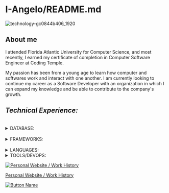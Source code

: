 # I-Angelo/README.md


![technology-gc0844b406_1920](https://user-images.githubusercontent.com/111244396/229180551-540bbb59-f741-4ad6-b6a7-861932aae83c.jpg)

## About me

I attended Florida Atlantic University for Computer Science, and most recently, I earned my certificate of completion in Computer Software Engineer at Coding Temple. 

My passion has been from a young age to learn how computer and softwares work and interact with one another. I am currently looking to continue my career as a Software Developer with an organization in which I can expand my knowledge and be able to contribute to the company's growth.


## ___Technical Experience:___ ##
  <br>
 
<details>
<summary> DATABASE: </summary>

|       |       |
| :---: | :---: |
| * | ElephantSQL  |
| * | DBeaver  |
| * | PostgreSQL  |
| * | NoSQL  |
| * | AZURE Blob Storage  |

</details>
<br>
<details>
<summary> FRAMEWORKS: </summary>

|       |       |
| :---: | :---: |
| * | Bootstrap  |
| * | Flask  |
| * | REACT  |


</details>
<br>
<details>
<summary> LANGUAGES: </summary>

|       |       |
| :---: | :---: |
| * | HTML5  |
| * | CSS  |
| * | JavaScript  |
| * | Python  |
| * | TypeScript  |
| * | Jinja  |

</details>

<details>
<summary> TOOLS/DEVOPS: </summary>

|       |       |
| :---: | :---: |
| * | Node.js  |
| * | JSON  |
| * | Github  |
| * | Heroku  |
| * | Glitch  |
| * | Firebase  |
| * | Insomnia REST API  |

</details>

[![Personal Website / Work History](https://user-images.githubusercontent.com/111244396/229555818-ba5be3ee-6620-4b0f-8627-0d3911b0ad13.png)](https://ivananguloprosite.com/)


[Personal Website / Work History](https://ivananguloprosite.com/ "Personal Website")

[![Button Name](path/to/button/image.png)](https://github.com/yourusername)








